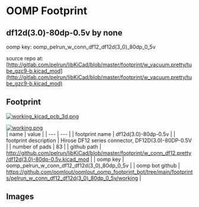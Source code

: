 # OOMP Footprint  
## df12d(3.0)-80dp-0.5v  by none  
  
oomp key: oomp_pelrun_w_conn_df12_df12d(3_0)_80dp_0_5v  
  
source repo at: [http://gitlab.com/pelrun/libKiCad/blob/master/footprint/w_vacuum.pretty/tube_gzc9-b.kicad_mod](http://gitlab.com/pelrun/libKiCad/blob/master/footprint/w_vacuum.pretty/tube_gzc9-b.kicad_mod)  
## Footprint  
  
[![working_kicad_pcb_3d.png](working_kicad_pcb_3d_600.png)](working_kicad_pcb_3d.png)  
  
[![working.png](working_600.png)](working.png)  
| name | value | 
| --- | --- | 
| footprint name | df12d(3.0)-80dp-0.5v | 
| footprint description | Hirose DF12 series connector, DF12D(3.0)-80DP-0.5V | 
| number of pads | 83 | 
| github path | http://github.com/pelrun/libKiCad/blob/master/footprint/w_conn_df12.pretty/df12d(3.0)-80dp-0.5v.kicad_mod | 
| oomp key | oomp_pelrun_w_conn_df12_df12d(3_0)_80dp_0_5v | 
| oomp bot github | https://github.com/oomlout/oomlout_oomp_footprint_bot/tree/main/footprints/pelrun_w_conn_df12_df12d(3_0)_80dp_0_5v/working | 
## Images  
